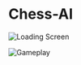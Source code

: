 # Chess-AI

![Loading Screen](GIFs/Schack-2019-10-06-23-51-11_Trim.gif)

![Gameplay](GIFs/Schack-2019-10-06-23-39-28.gif)
